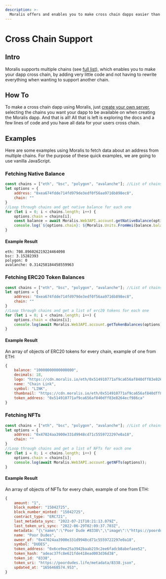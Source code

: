 ```yaml
---
description: >-
  Moralis offers and enables you to make cross chain dapps easier than ever, here is how
---
```


# Cross Chain Support

## Intro

Moralis supports multiple chains (see [full list](https://github.com/MoralisWeb3/MoralisDocumentation)), which enables you to make your dapp cross chain, by adding very little code and not having to rewrite everything when wanting to support another chain.

## How To

To make a cross chain dapp using Moralis, just [create your own server](https://docs.moralis.io/moralis-dapp/getting-started/create-a-moralis-dapp), selecting the chains you want your dapp to be available on when creating the Moralis dapp. And that is all! All that is left is exploring the docs and a few lines of code and you have all data for your users cross chain.


## Examples 

Here are some examples using Moralis to fetch data about an address from multiple chains. For the purpose of these quick examples, we are going to use vanilla JavaScript.

### Fetching Native Balance 

```javascript
const chains = ["eth", "bsc", "polygon", "avalanche"]; //List of chains we want data from
let options = {
    address: "0xea674fdde714fd979de3edf0f56aa9716b898ec8", 
    chain: ""
}
//Loop through chains and get native balance for each one
for (let i = 0; i < chains.length; i++) {
    options.chain = chains[i];
    const balance = await Moralis.Web3API.account.getNativeBalance(options);
    console.log(`${options.chain}: ${Moralis.Units.FromWei(balance.balance, 18)}`); //Print it out nicely, converting it from Wei
}
```

#### Example Result

```
eth: 708.896026219224464098
bsc: 3.15282393
polygon: 0
avalanche: 0.314258184458559963
```

### Fetching ERC20 Token Balances

```javascript
const chains = ["eth", "bsc", "polygon", "avalanche"]; //List of chains we want data from
let options = {
    address: "0xea674fdde714fd979de3edf0f56aa9716b898ec8",
    chain: ""
}
//Loop through chains and get a list of erc20 tokens for each one
for (let i = 0; i < chains.length; i++) {
    options.chain = chains[i];
    console.log(await Moralis.Web3API.account.getTokenBalances(options));
}
```

#### Example Result

An array of objects of ERC20 tokens for every chain, example of one from ETH:

```javascript
{
    balance: "10000000000000000",
    decimals: 18,
    logo: "https://cdn.moralis.io/eth/0x514910771af9ca656af840dff83e8264ecf986ca.png",
    name: "Chain Link",
    symbol: "LINK",
    thumbnail: "https://cdn.moralis.io/eth/0x514910771af9ca656af840dff83e8264ecf986ca_thumb.png",
    token_address: "0x514910771af9ca656af840dff83e8264ecf986ca"
}
```

### Fetching NFTs 

```javascript
const chains = ["eth", "bsc", "polygon", "avalanche"]; //List of chains we want data from
let options = {
    address: "0x47024aa3900e331d9948cd71c5559722297e0a18",
    chain: ""
}
//Loop through chains and get a list of NFTs for each one
for (let i = 0; i < chains.length; i++) {
    options.chain = chains[i];
    console.log(await Moralis.Web3API.account.getNFTs(options));
}
```

#### Example Result

An array of objects of NFTs for every chain, example of one from ETH: 

```javascript 
{
    amount: "1",
    block_number: "15042725",
    block_number_minted: "15042725",
    contract_type: "ERC721",
    last_metadata_sync: "2022-07-21T10:21:13.079Z",
    last_token_uri_sync: "2022-06-29T02:09:37.703Z",
    metadata: "{\"name\":\"Poor Dude #8338\",\"image\":\"https://poordudes.life/metadata/images/8338.png\",\"attributes\":[{\"trait_type\":\"Background\",\"value\":\"Lime\"},{\"trait_type\":\"Eyes\",\"value\":\"Normal\"},{\"trait_type\":\"Pants\",\"value\":\"Underpants\"},{\"trait_type\":\"Shoes\",\"value\":\"None\"},{\"trait_type\":\"Shirt\",\"value\":\"Grey Tanktop\"},{\"trait_type\":\"Mouth\",\"value\":\"Normal\"},{\"trait_type\":\"Hat\",\"value\":\"Pink Bad Boy Cap\"},{\"trait_type\":\"Items\",\"value\":\"Black Mitts\"}]}",
    name: "Poor Dudes",
    owner_of: "0x47024aa3900e331d9948cd71c5559722297e0a18",
    symbol: "DUDES",
    token_address: "0x6ce9ee25a3942baab219c2ee6fadcb8abefaee52",
    token_hash: "adeac37fc8e621fde418ead003d36d38",
    token_id: "8338",
    token_uri: "https://poordudes.life/metadata/8338.json",
    updated_at: "1656468574.953",
}
```